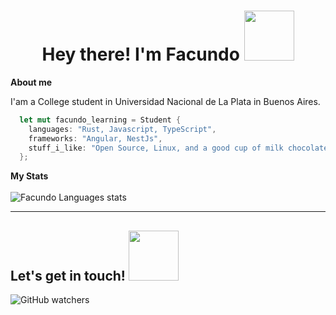 <h1 align="center"> <b> Hey there! I'm Facundo </b> <img src="https://media.tenor.com/2r3Ub1sj-M8AAAAi/picachu.gif" width="80px"></img> </h1> 
<b><p> About me </p></b>
<p>
  I'am a College student in Universidad Nacional de La Plata in Buenos Aires.
</p>

```Rust
  let mut facundo_learning = Student {
    languages: "Rust, Javascript, TypeScript",
    frameworks: "Angular, NestJs",
    stuff_i_like: "Open Source, Linux, and a good cup of milk chocolate"
  };
```

<b>My Stats</b>
<br>
<br>
![Facundo Languages stats](https://github-readme-stats.vercel.app/api/top-langs/?username=facu-c&theme=buefy&layout=compact&langs_count=5)


<hr>
<h2>Let's get in touch! <img src="https://media.tenor.com/pBM7dzGyfokAAAAi/snorlax-pixel.gif" width="80px"></img> </h2>
<img alt="GitHub watchers" src="https://img.shields.io/github/watchers/facu-c/facu-c">
